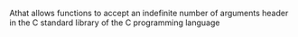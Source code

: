 Athat allows functions to accept an indefinite number of arguments header in the C standard library of the C programming language 
